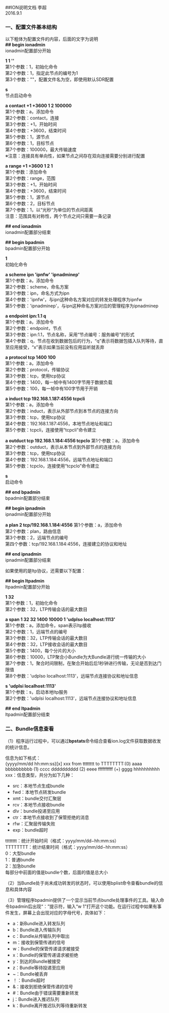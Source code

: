 ##ION说明文档
李超  
2016.9.1
### 一、配置文件基本结构 ###
以下粗体为配置文件的内容，后面的文字为说明  
**## begin ionadmin**  
ionadmin配置部分开始
  
**1 1 ''**  
第1个参数：1，初始化命令  
第2个参数：1，指定此节点的编号为1  
第3个参数：""，配置文件名为空，即使用默认SDR配置  

**s**  
节点启动命令

**a contact +1 +3600 1 2 100000**  
第1个参数：a，添加命令  
第2个参数：contact，连接  
第3个参数：+1，开始时间  
第4个参数：+3600，结束时间  
第5个参数：1，源节点  
第6个参数：1，目标节点  
第7个参数：100000，最大传输速度  
※注意：连接具有单向性，如果节点之间存在双向连接需要分别进行配置  


**a range +1 +3600 1 2 1**  
第1个参数：添加命令  
第2个参数：range，范围  
第3个参数：+1，开始时间  
第4个参数：+3600，结束时间  
第5个参数：1，源节点  
第6个参数：2，目标节点  
第7个参数：1，以“光秒“为单位的节点间距离  
注意：范围具有对称性，两个节点之间只需要一条记录  

**## end ionadmin**  
ionadmin配置部分结束  

**## begin bpadmin**  
bpadmin配置部分开始  

**1**  
初始化命令  

**a scheme ipn 'ipnfw' 'ipnadminep'**  
第1个参数：a，添加命令  
第2个参数：scheme，命名方案  
第3个参数：ipn，命名方式为ipn  
第4个参数：'ipnfw'，与ipn这种命名方案对应的转发处理程序为ipnfw  
第5个参数：'ipnadminep'，与ipn这种命名方案对应的管理程序为ipnadminep  

**a endpoint ipn:1.1 q**  
第1个参数：a，添加命令  
第2个参数：endpoint，节点  
第3个参数：ipn:1.1，节点名称，采用“节点编号：服务编号”的形式  
第4个参数：q，节点在收到数据包后的行为，“q”表示将数据包插入队列等待，直至应用接受，“x”表示如果当前没有应用监听就丢弃  

**a protocol tcp 1400 100**  
第1个参数：a，添加命令  
第2个参数：protocol，传输协议  
第3个参数：tcp，使用tcp协议  
第4个参数：1400，每一帧中有1400字节用于数据负载  
第5个参数：100，每一帧中有100字节用于开销  

**a induct tcp 192.168.1.187:4556 tcpcli**  
第1个参数：a，添加命令  
第2个参数：induct，表示从外部节点到本节点的连接方向  
第3个参数：tcp，使用tcp协议  
第4个参数：192.168.1.187:4556，本地节点地址和端口  
第5个参数：tcpcli，连接使用“tcpcli”命令建立  


**a outduct tcp 192.168.1.184:4556 tcpclo**
第1个参数：a，添加命令  
第2个参数：outduct，表示从本节点到外部节点的连接方向  
第3个参数：tcp，使用tcp协议  
第4个参数：192.168.1.184:4556，远端节点地址和端口  
第5个参数：tcpclo，连接使用“tcpclo”命令建立  

**s**  
启动命令

**## end bpadmin**  
bpadmin配置部分结束

**## begin ipnadmin**  
ipnadmin配置部分开始  

**a plan 2 tcp/192.168.1.184:4556**
第1个参数：a，添加命令  
第2个参数：plan，路由信息  
第3个参数：2，远端节点的编号  
第四个参数：tcp/192.168.1.184:4556，连接建立的协议和地址  

**## end ipnadmin**  
ipnadmin配置部分结束  



如果使用的是ltp协议，还需要以下配置：

**## begin ltpadmin**  
ltpadmin配置部分开始

**1 32**  
第1个参数：1，初始化命令  
第2个参数：32，LTP传输会话的最大数目

**a span 1 32 32 1400 10000 1 'udplso localhost:1113'**  
第1个参数：a，添加命令，span表示ltp接收  
第2个参数：1，远端节点的编号  
第3个参数：32，LTP传输会话的最大数目  
第4个参数：32，LTP接收会话的最大数目  
第5个参数：1400，每个分片的大小  
第6个参数：10000，LTP聚合小Bundle为大Bundle进行统一传输的大小  
第7个参数：1，聚合时间限制，在聚合开始后后1秒钟进行传输，无论是否到达门限值  
第8个参数：'udplso localhost:1113'，远端节点连接协议和地址信息  

**s 'udplsi localhost:1113'**  
第1个参数：s，启动本地ltp服务  
第2个参数：'udplsi localhost:1113'，远端节点连接协议和地址信息  

**## end ltpadmin**  
ltpadmin配置部分结束


### 二、Bundle信息查看

（1）程序运行过程中，可以通过**bpstats**命令结合查看ion.log文件获取数据收发的统计信息。

信息为如下格式：  
{yyyy/mm/dd hh:mm:ss}[x] xxx from tttttttt to TTTTTTTT:(0) aaaa bbbbbbbbbb (1) cccc
dddddddddd (2) eeee ffffffffff (+) gggg hhhhhhhhhh  
xxx：信息类型，共分为如下几种：  
- src：本地节点生成bundle  
- fwd：本地节点转发bundle  
- xmt：bundle交付汇聚层  
- rcv：本地节点接收bundle  
- dlv：bundle投递至应用  
- ctr：本地节点接收到了保管拒绝的消息  
- rfw：汇聚层传输失败  
- exp：bundle超时  

tttttttt：统计开始时间（格式：yyyy/mm/dd−hh:mm:ss）  
TTTTTTTT：统计结束时间（格式：yyyy/mm/dd−hh:mm:ss）  
0：大型bundle  
1：普通bundle  
2：加急bundle  
每部分中前面的值是bundle个数，后面的值是总大小



（2）当Bundle处于尚未成功转发的状态时，可以使用bplist命令查看bundle的信息和具体内容


（3）管理程序bpadmin提供了一个显示当前节点bundle处理事件的工具。输入命令bpadmin后出现“：”提示符，输入“w 1”打开这个功能。在运行过程中如果有事件发生，屏幕上会出现对应的字母代号，具体如下：

- a：新Bundle进入转发队列
- b：Bundle进入传输队列
- c：Bundle从传输队列中取出
- m：接收到保管传递的信号
- w：Bundle的保管传递请求被接受
- x：Bundle的保管传递请求被拒绝
- y：到达的Bundle被接受
- z：Bundle等待投递至应用
- ~：Bundle被丢弃
- ！：Bundle超时
- &：接收到拒绝保管传递的信号
- #：Bundle由于错误需要重新转发
- j：Bundle进入推迟队列
- k：Bundle离开推迟队列等待重新转发
